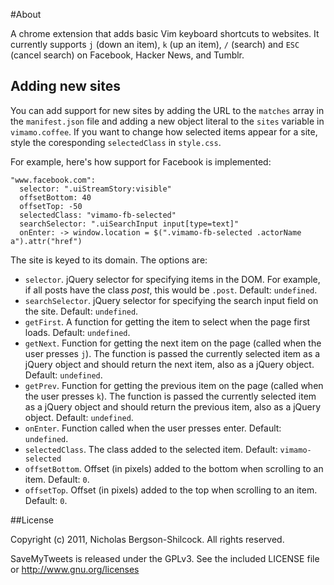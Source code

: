 #About

A chrome extension that adds basic Vim keyboard shortcuts to websites. It
currently supports `j` (down an item), `k` (up an item), `/` (search) and `ESC` (cancel search) on Facebook, Hacker News, and Tumblr.

## Adding new sites

You can add support for new sites by adding the URL to the `matches` array in
the `manifest.json` file and adding a new object literal to the `sites`
variable in `vimamo.coffee`. If you want to change how selected items appear
for a site, style the coresponding `selectedClass` in `style.css`.

For example, here's how support for Facebook is implemented:

    "www.facebook.com":
      selector: ".uiStreamStory:visible"
      offsetBottom: 40 
      offsetTop: -50
      selectedClass: "vimamo-fb-selected"
      searchSelector: ".uiSearchInput input[type=text]"
      onEnter: -> window.location = $(".vimamo-fb-selected .actorName a").attr("href")

The site is keyed to its domain. The options are:

  * `selector`. jQuery selector for specifying items in the DOM. For example, if all posts have the class _post_, this would be `.post`. Default: `undefined`.
  * `searchSelector`. jQuery selector for specifying the search input field on the site. Default: `undefined`.
  * `getFirst`. A function for getting the item to select when the page first loads. Default: `undefined`.
  * `getNext`. Function for getting the next item on the page (called when the user presses `j`). The function is passed the currently selected item as a jQuery object and should return the next item, also as a jQuery object. Default: `undefined`.
  * `getPrev`. Function for getting the previous item on the page (called when the user presses `k`). The function is passed the currently selected item as a jQuery object and should return the previous item, also as a jQuery object. Default: `undefined`.
  * `onEnter`. Function called when the user presses enter. Default: `undefined`.
  * `selectedClass`. The class added to the selected item. Default: `vimamo-selected`
  * `offsetBottom`. Offset (in pixels) added to the bottom when scrolling to an item. Default: `0`.
  * `offsetTop`. Offset (in pixels) added to the top when scrolling to an item. Default: `0`.

##License

Copyright (c) 2011, Nicholas Bergson-Shilcock. All rights reserved.

SaveMyTweets is released under the GPLv3. See the included LICENSE file or http://www.gnu.org/licenses
